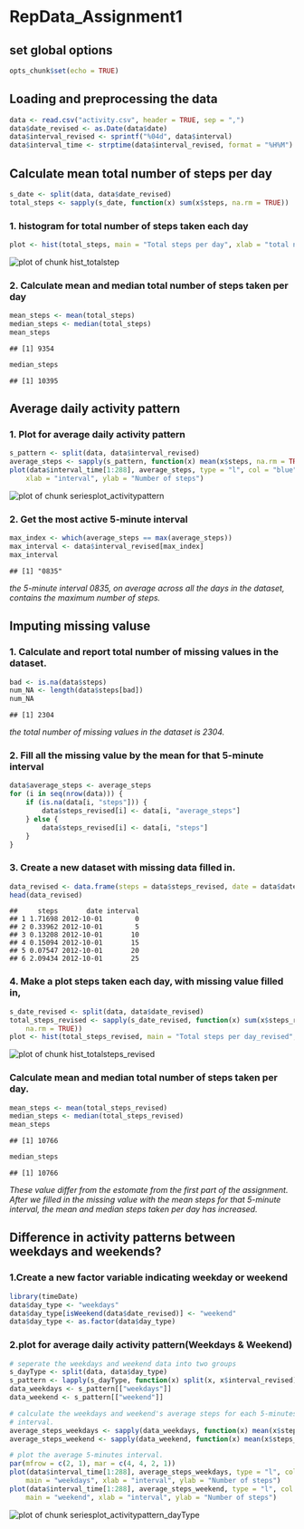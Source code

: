 RepData_Assignment1
========================================================
## set global options

```r
opts_chunk$set(echo = TRUE)
```

## Loading and preprocessing the data


```r
data <- read.csv("activity.csv", header = TRUE, sep = ",")
data$date_revised <- as.Date(data$date)
data$interval_revised <- sprintf("%04d", data$interval)
data$interval_time <- strptime(data$interval_revised, format = "%H%M")
```



## Calculate mean total number of steps per day

```r
s_date <- split(data, data$date_revised)
total_steps <- sapply(s_date, function(x) sum(x$steps, na.rm = TRUE))
```


### 1. histogram for total number of steps taken each day

```r
plot <- hist(total_steps, main = "Total steps per day", xlab = "total number of steps taken each day")
```

![plot of chunk hist_totalstep](figure/hist_totalstep.png) 


### 2. Calculate mean and median total number of steps taken per day

```r
mean_steps <- mean(total_steps)
median_steps <- median(total_steps)
mean_steps
```

```
## [1] 9354
```

```r
median_steps
```

```
## [1] 10395
```



## Average daily activity pattern

### 1. Plot for average daily activity pattern

```r
s_pattern <- split(data, data$interval_revised)
average_steps <- sapply(s_pattern, function(x) mean(x$steps, na.rm = TRUE))
plot(data$interval_time[1:288], average_steps, type = "l", col = "blue", main = "Average daily activity pattern", 
    xlab = "interval", ylab = "Number of steps")
```

![plot of chunk seriesplot_activitypattern](figure/seriesplot_activitypattern.png) 


### 2. Get the most active 5-minute interval

```r
max_index <- which(average_steps == max(average_steps))
max_interval <- data$interval_revised[max_index]
max_interval
```

```
## [1] "0835"
```

*the 5-minute interval 0835, on average across all the days in the dataset, contains the maximum number of steps.*


## Imputing missing valuse

### 1. Calculate and report total number of missing values in the dataset. 

```r
bad <- is.na(data$steps)
num_NA <- length(data$steps[bad])
num_NA
```

```
## [1] 2304
```

*the total number of missing values in the dataset is 2304.*

### 2. Fill all the missing value by the mean for that 5-minute interval

```r
data$average_steps <- average_steps
for (i in seq(nrow(data))) {
    if (is.na(data[i, "steps"])) {
        data$steps_revised[i] <- data[i, "average_steps"]
    } else {
        data$steps_revised[i] <- data[i, "steps"]
    }
}
```


### 3. Create a new dataset with missing data filled in. 

```r
data_revised <- data.frame(steps = data$steps_revised, date = data$date, interval = data$interval)
head(data_revised)
```

```
##     steps       date interval
## 1 1.71698 2012-10-01        0
## 2 0.33962 2012-10-01        5
## 3 0.13208 2012-10-01       10
## 4 0.15094 2012-10-01       15
## 5 0.07547 2012-10-01       20
## 6 2.09434 2012-10-01       25
```


### 4. Make a plot steps taken each day, with missing value filled in,

```r
s_date_revised <- split(data, data$date_revised)
total_steps_revised <- sapply(s_date_revised, function(x) sum(x$steps_revised, 
    na.rm = TRUE))
plot <- hist(total_steps_revised, main = "Total steps per day_revised", xlab = "total number of steps taken each day_revised")
```

![plot of chunk hist_totalsteps_revised](figure/hist_totalsteps_revised.png) 


### Calculate mean and median total number of steps taken per day. 

```r
mean_steps <- mean(total_steps_revised)
median_steps <- median(total_steps_revised)
mean_steps
```

```
## [1] 10766
```

```r
median_steps
```

```
## [1] 10766
```

*These value differ from the estomate from the first part of the assignment. After we filled in the missing value with the mean steps for that 5-minute interval, the mean and median steps taken per day has increased.*

## Difference in activity patterns between weekdays and weekends?
### 1.Create a new factor variable indicating weekday or weekend

```r
library(timeDate)
data$day_type <- "weekdays"
data$day_type[isWeekend(data$date_revised)] <- "weekend"
data$day_type <- as.factor(data$day_type)
```


### 2.plot for average daily activity pattern(Weekdays & Weekend)

```r
# seperate the weekdays and weekend data into two groups
s_dayType <- split(data, data$day_type)
s_pattern <- lapply(s_dayType, function(x) split(x, x$interval_revised))
data_weekdays <- s_pattern[["weekdays"]]
data_weekend <- s_pattern[["weekend"]]

# calculate the weekdays and weekend's average steps for each 5-minutes
# interval.
average_steps_weekdays <- sapply(data_weekdays, function(x) mean(x$steps_revised))
average_steps_weekend <- sapply(data_weekend, function(x) mean(x$steps_revised))

# plot the average 5-minutes interval.
par(mfrow = c(2, 1), mar = c(4, 4, 2, 1))
plot(data$interval_time[1:288], average_steps_weekdays, type = "l", col = "blue", 
    main = "weekdays", xlab = "interval", ylab = "Number of steps")
plot(data$interval_time[1:288], average_steps_weekend, type = "l", col = "blue", 
    main = "weekend", xlab = "interval", ylab = "Number of steps")
```

![plot of chunk seriesplot_activitypattern_dayType](figure/seriesplot_activitypattern_dayType.png) 





